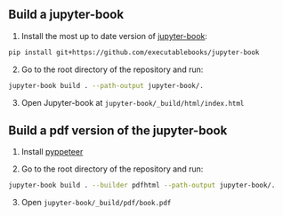 ## Build a jupyter-book

1. Install the most up to date version of [jupyter-book](https://jupyterbook.org):
```bash
pip install git+https://github.com/executablebooks/jupyter-book
```

2. Go to the root directory of the repository and run:
```bash
jupyter-book build . --path-output jupyter-book/.
```

3. Open Jupyter-book at `jupyter-book/_build/html/index.html`


## Build a pdf version of the jupyter-book

1. Install [pyppeteer](https://pypi.org/project/pyppeteer/)

2. Go to the root directory of the repository and run:
```bash
jupyter-book build . --builder pdfhtml --path-output jupyter-book/.   
```

3. Open `jupyter-book/_build/pdf/book.pdf`


